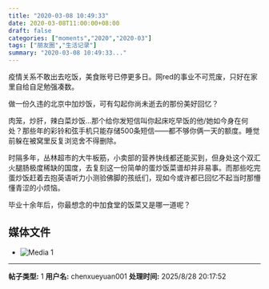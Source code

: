 ```yaml
---
title: "2020-03-08 10:49:33"
date: 2020-03-08T11:00:00+08:00
draft: false
categories: ["moments","2020","2020-03"]
tags: ["朋友圈","生活记录"]
summary: "2020-03-08 10:49:33..."
---
```


疫情关系不敢出去吃饭，美食账号已停更多日。网red的事业不可荒废，只好在家里自给自足勉强凑数。

做一份久违的北京中加炒饭，可有勾起你尚未逝去的那份美好回忆？

肉笼，炒肝，辣白菜炒饭…那个给你发短信叫你起床吃早饭的他/她如今身在何处？那些年的彩铃和弦手机只能存储500条短信——都不够你俩一天的额度。睡觉前躲在被窝里反复浏览舍不得删除。

时隔多年，丛林超市的大牛板筋，小卖部的营养快线都还能买到，但身处这个双汇火腿肠极度稀缺的国度，去复刻这一份简单的蛋炒饭菜谱却并非易事。而那些吃完蛋炒饭赶着去抱英语听力小测验佛脚的孩纸们，现如今或许都已回忆不起当时那懵懂青涩的小烦恼。

毕业十余年后，你最想念的中加食堂的饭菜又是哪一道呢？

## 媒体文件

- ![Media 1](/Moments/photos/2020-03-08/202003081049330.jpg)

---

**帖子类型:** 1
**用户名:** chenxueyuan001
**处理时间:** 2025/8/28 20:17:52